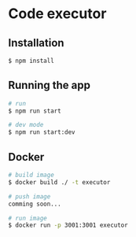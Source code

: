 # Code executor

## Installation

```bash
$ npm install
```

## Running the app

```bash
# run
$ npm run start

# dev mode
$ npm run start:dev
```

## Docker

```bash
# build image
$ docker build ./ -t executor

# push image
comming soon...

# run image
$ docker run -p 3001:3001 executor
```
